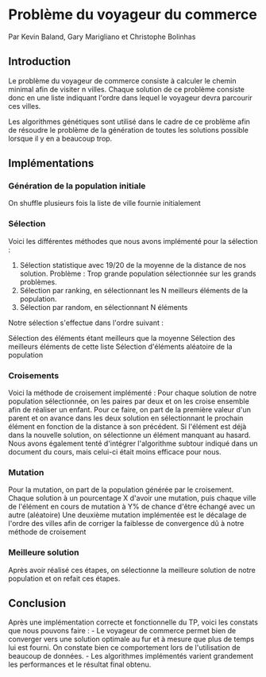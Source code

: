 # Problème du voyageur du commerce
Par Kevin Baland, Gary Marigliano et Christophe Bolinhas


## Introduction

Le problème du voyageur de commerce consiste à calculer le chemin minimal afin de visiter n villes. Chaque solution de ce problème consiste donc en une liste indiquant l'ordre dans lequel le voyageur devra parcourir ces villes.

Les algorithmes génétiques sont utilisé dans le cadre de ce problème afin de résoudre le problème de la génération de toutes les solutions possible lorsque il y en a beaucoup trop. 

## Implémentations

### Génération de la population initiale
On shuffle plusieurs fois la liste de ville fournie initialement

### Sélection 
Voici les différentes méthodes que nous avons implémenté pour la sélection :
1) Sélection statistique avec 19/20 de la moyenne de la distance de nos solution. Problème : Trop grande population sélectionnée sur les grands problèmes.
2) Sélection par ranking, en sélectionnant les N meilleurs éléments de la population.
3) Sélection par random, en sélectionnant N éléments


Notre sélection s'effectue dans l'ordre suivant :

Sélection des éléments étant meilleurs que la moyenne
Sélection des meilleurs éléments de cette liste
Sélection d'éléments aléatoire de la population

### Croisements
Voici la méthode de croisement implémenté :
Pour chaque solution de notre population sélectionnée, on les paires par deux et on les croise ensemble afin de réaliser un enfant. Pour ce faire, on part de la première valeur d'un parent et on avance dans les deux solution en sélectionnant le prochain élément en fonction de la distance à son précédent. Si l'élément est déjà dans la nouvelle solution, on sélectionne un élément manquant au hasard.
Nous avons également tenté d'intégrer l'algorithme subtour indiqué dans un document du cours, mais celui-ci était moins efficace pour nous.


### Mutation

Pour la mutation, on part de la population générée par le croisement. Chaque solution à un pourcentage X d'avoir une mutation, puis chaque ville de l'élément en cours de mutation à Y% de chance d'être échangé avec un autre (aléatoire)
Une deuxième mutation implémentée est le décalage de l'ordre des villes afin de corriger la faiblesse de convergence dû à notre méthode de croisement

### Meilleure solution

Après avoir réalisé ces étapes, on sélectionne la meilleure solution de notre population et on refait ces étapes.

## Conclusion

Après une implémentation correcte et fonctionnelle du TP, voici les constats que nous pouvons faire :
	- Le voyageur de commerce permet bien de converger vers une solution optimale au fur et à mesure que plus de temps lui est fourni. On constate bien ce comportement lors de l'utilisation de beaucoup de données. 
	- Les algorithmes implémentés varient grandement les performances et le résultat final obtenu.